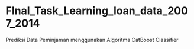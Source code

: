 # FInal_Task_Learning_loan_data_2007_2014
Prediksi Data Peminjaman menggunakan Algoritma CatBoost Classifier
